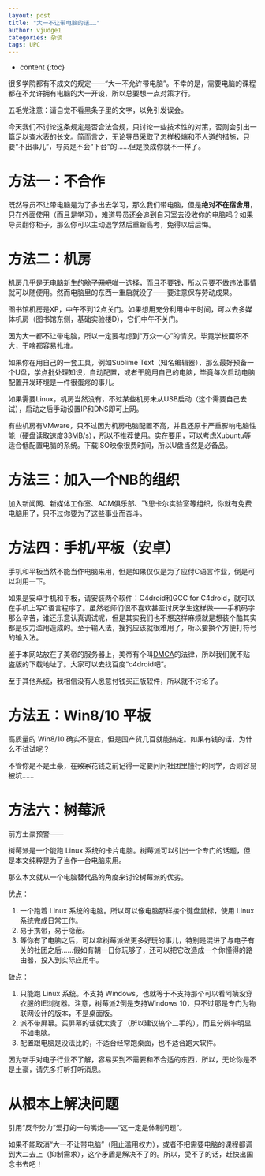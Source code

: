 ```yaml
---
layout: post
title: "大一不让带电脑的话……"
author: vjudge1
categories: 杂谈
tags: UPC
---
```

* content
{:toc}

很多学院都有不成文的规定——“大一不允许带电脑”。不幸的是，需要电脑的课程都在不允许拥有电脑的大一开设，所以总要想一点对策才行。



<span class="blackout">五毛党注意：请自觉不看黑条子里的文字，以免引发误会。</span>

今天我们不讨论这条规定是否合法合规，只讨论一些技术性的对策<span class="blackout">，否则会引出一篇足以查水表的长文。简而言之，无论导员采取了怎样极端和不人道的措施，只要“不出事儿”，导员是不会“下台”的……但是换成你就不一样了</span>。

# 方法一：不合作

既然导员不让带电脑是为了多出去学习，那么我们带电脑，但是**绝对不在宿舍用**，只在外面使用（而且是学习），难道导员还会追到自习室去没收你的电脑吗？<span class="blackout">如果导员翻你柜子，那么你可以主动退学然后重新高考，免得以后后悔。</span>

# 方法二：机房

机房几乎是无电脑新生的<s>除了网吧</s>唯一选择，而且不要钱，所以只要不做违法事情就可以随便用。然而电脑里的东西一重启就没了——要注意保存劳动成果。

图书馆机房是XP，中午不到12点关门。如果想用充分利用中午时间，可以去多媒体机房（图书馆东侧，基础实验楼D），它们中午不关门。

因为大一都不让带电脑，所以一定要考虑到“万众一心”的情况。毕竟学校面积不大，干啥都容易扎堆。

如果你在用自己的一套工具，例如Sublime Text（知名编辑器），那么最好预备一个U盘，学点批处理知识，自动配置，或者干脆用自己的电脑，毕竟每次启动电脑配置开发环境是一件很蛋疼的事儿。

如果需要Linux，机房当然没有，不过某些机房未从USB启动（这个需要自己去试），启动之后手动设置IP和DNS即可上网。

有些机房有VMware，只不过因为机房电脑配置不高，并且还原卡严重影响电脑性能（硬盘读取速度33MB/s），所以不推荐使用。实在要用，可以考虑Xubuntu等适合低配置电脑的系统。下载ISO映像很费时间，所以U盘当然是必备品。

# 方法三：加入一个NB的组织

加入新闻网、新媒体工作室、ACM俱乐部、飞思卡尔实验室等组织，你就有免费电脑用了，只不过你要为了这些事业而奋斗。

# 方法四：手机/平板（安卓）

手机和平板当然不能当作电脑来用，但是如果仅仅是为了应付C语言作业，倒是可以利用一下。

如果是安卓手机和平板，请安装两个软件：C4droid和GCC for C4droid，就可以在手机上写C语言程序了。虽然老师们很不喜欢甚至讨厌学生这样做——手机码字那么辛苦，谁还乐意认真调试呢，但是其实我们<s>也不想这样麻烦</s>就是想装个酷<span class="blackout">其实都是权力滥用造成的</span>。至于输入法，搜狗应该就很难用了，所以要换个方便打符号的输入法。

鉴于本网站放在了美帝的服务器上，美帝有个叫[DMCA](https://zh.wikipedia.org/wiki/數字千年版權法)的法律，所以我们就不贴盗版的下载地址了。大家可以去找百度“c4droid吧”。

至于其他系统，我相信没有人愿意付钱买正版软件，所以就不讨论了。

# 方法五：Win8/10 平板

高质量的 Win8/10 确实不便宜，但是国产货几百就能搞定。如果有钱的话，为什么不试试呢？

不管你是不是土豪，在<s>败家</s>花钱之前记得一定要问问社团里懂行的同学，否则容易被坑……

# 方法六：树莓派

前方土豪预警——

树莓派是一个能跑 Linux 系统的卡片电脑。树莓派可以引出一个专门的话题，但是本文纯粹是为了当作一台电脑来用。

那么本文就从一个电脑替代品的角度来讨论树莓派的优劣。

优点：

1. 一个跑着 Linux 系统的电脑。所以可以像电脑那样接个键盘鼠标，使用 Linux 系统完成日常工作。
2. 易于携带，易于隐蔽。
3. 等你有了电脑之后，可以拿树莓派做更多好玩的事儿，特别是混进了与电子有关的社团之后……<span class="blackout">假如有朝一日你玩够了，还可以把它改造成一个你懂得的路由器，投入到实际应用中。</span>

缺点：

1. 只能跑 Linux 系统。不支持 Windows，也就等于不支持那个<span class="blackout">可以看阿姨没穿衣服的</span>IE浏览器。注意，树莓派2倒是支持Windows 10，只不过那是专门为物联网设计的版本，不是桌面版。
2. 派不带屏幕。买屏幕的话就太贵了（所以建议搞个二手的），而且分辨率明显不如电脑。
3. 配置跟电脑是没法比的，不适合经常跑桌面，也不适合跑大软件。

因为新手对电子行业不了解，容易买到不需要和不合适的东西，所以，无论你是不是土豪，请先多打听打听消息。

# 从根本上解决问题

<span class="blackout">引用“反华势力”爱打的一句嘴炮——“这一定是体制问题”。</span>

如果不能取消“大一不让带电脑”<span class="blackout">（阻止滥用权力）</span>，或者不把需要电脑的课程都调到大二去上<span class="blackout">（抑制需求）</span>，这个矛盾是解决不了的。所以，受不了的话，<span class="blackout">赶快出国念书去吧</span>！
